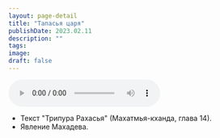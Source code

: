 ```yaml
---
layout: page-detail
title: "Тапасья царя"
publishDate: 2023.02.11
description: ""
tags:
image:
draft: false
---
```


<audio title="2023.02.11 - Тапасья царя.mp3" src="https://filer-api.advayta.org/v1.0/public/files/75446" controls=""></audio>

* Текст "Трипура Рахасья" (Махатмья-кханда, глава 14).
* Явление Махадева.

  
